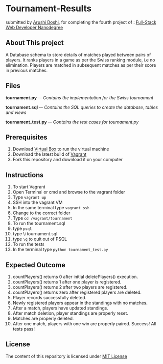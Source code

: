 # Tournament-Results
submitted by [Arushi Doshi](https://github.com/arushidoshi), for completing the fourth project of :
[Full-Stack Web Developer Nanodegree](https://www.udacity.com/course/nd004)

## About This project

A Database schema to store details of matches played between pairs of players. It ranks players in a game as per the Swiss ranking module, i.e no elimination.
Players are matched in subsequent matches as per their score in previous matches.

## Files 

**tournament.py** -- _Contains the implementation for the Swiss tournament_ 

**tournament.sql** -- _Contains the SQL queries to create the database, tables and views_  

**tournament_test.py** -- _Contains the test cases for tournament.py_  

## Prerequisites 

1. Download [Virtual Box](https://www.virtualbox.org/wiki/Downloads) to run the virtual machine
2. Download the latest build of [Vagrant](https://www.vagrantup.com/downloads.html)
3. Fork this repository and download it on your computer

## Instructions

1. To start Vagrant
  1. Open Terminal or cmd and browse to the vagrant folder
  2. Type `vagrant up`
2. SSH into the vagrant VM
  1. In the same terminal type `vagrant ssh`
3. Change to the correct folder
  1. Type `cd /vagrant/tournament`
4. To run the tournament.sql 
  1. type `psql`
  2. type \i tournament.sql
  3. type `\q` to quit out of PSQL 
5. To run the tests
  1. In the terminal type `python tournament_test.py`

## Expected Outcome
1. countPlayers() returns 0 after initial deletePlayers() execution.
2. countPlayers() returns 1 after one player is registered.
3. countPlayers() returns 2 after two players are registered.
4. countPlayers() returns zero after registered players are deleted.
5. Player records successfully deleted.
6. Newly registered players appear in the standings with no matches.
7. After a match, players have updated standings.
8. After match deletion, player standings are properly reset.
9. Matches are properly deleted.
10. After one match, players with one win are properly paired.
Success!  All tests pass!

## License
The content of this repository is licensed under [MIT License](https://opensource.org/licenses/MIT)
